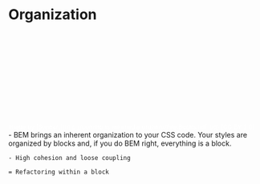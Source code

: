 <br><br><br><br><br>


#  Organization

<div style="font-size: 12px; color: white; margin-top: 200px;">
Image by [Stewart](http://commons.wikimedia.org/wiki/File:Bookshelf.jpg) (CC BY 2.0)
</div>
<aside data-markdown class="notes">
    - BEM brings an inherent organization to your CSS code.  Your styles are
    organized by blocks and, if you do BEM right, everything is a block.

    - High cohesion and loose coupling

    = Refactoring within a block
</aside>
